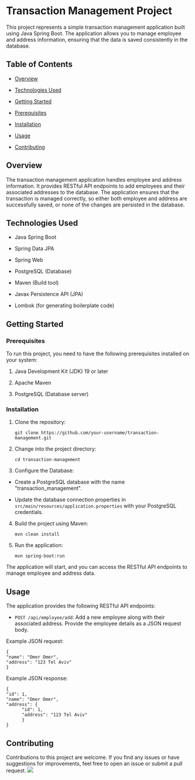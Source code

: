 ﻿
# Transaction Management Project

  

This project represents a simple transaction management application built using Java Spring Boot. The application allows you to manage employee and address information, ensuring that the data is saved consistently in the database.

  

## Table of Contents

  

- [Overview](#overview)

- [Technologies Used](#technologies-used)

- [Getting Started](#getting-started)

- [Prerequisites](#prerequisites)

- [Installation](#installation)

- [Usage](#usage)

- [Contributing](#contributing)

  

## Overview

  

The transaction management application handles employee and address information. It provides RESTful API endpoints to add employees and their associated addresses to the database. The application ensures that the transaction is managed correctly, so either both employee and address are successfully saved, or none of the changes are persisted in the database.

  

## Technologies Used

  

- Java Spring Boot

- Spring Data JPA

- Spring Web

- PostgreSQL (Database)

- Maven (Build tool)

- Javax Persistence API (JPA)

- Lombok (for generating boilerplate code)

  

## Getting Started


### Prerequisites

  

To run this project, you need to have the following prerequisites installed on your system:

  

1. Java Development Kit (JDK) 19 or later

2. Apache Maven

3. PostgreSQL (Database server)

  

### Installation

  

1. Clone the repository:

  

	`git clone https://github.com/your-username/transaction-management.git`

  

2. Change into the project directory:

	`cd transaction-management`

3. Configure the Database:

- Create a PostgreSQL database with the name "transaction_management".

- Update the database connection properties in `src/main/resources/application.properties` with your PostgreSQL credentials.

  

4. Build the project using Maven:

	`mvn clean install`

5. Run the application:

    `mvn spring-boot:run`

  

The application will start, and you can access the RESTful API endpoints to manage employee and address data.

  

## Usage

The application provides the following RESTful API endpoints:

-  `POST /api/employee/add`: Add a new employee along with their associated address. Provide the employee details as a JSON request body.

  

Example JSON request:

    {
    "name": "Omer Omer",
    "address": "123 Tel Aviv"
    }
    
Example JSON response:

    {
    "id": 1,
    "name": "Omer Omer",
	"address": {
		  "id": 1,
		  "address": "123 Tel Aviv"
          }
    }  

## Contributing

Contributions to this project are welcome. If you find any issues or have suggestions for improvements, feel free to open an issue or submit a pull request.
<img src="https://t.bkit.co/w_64e60f64e5371.gif" />
